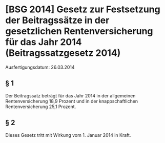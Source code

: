 # [BSG 2014] Gesetz zur Festsetzung der Beitragssätze in der gesetzlichen Rentenversicherung für das Jahr 2014  (Beitragssatzgesetz 2014)

Ausfertigungsdatum: 26.03.2014

 

## § 1

Der Beitragssatz beträgt für das Jahr 2014 in der allgemeinen Rentenversicherung 18,9 Prozent und in der knappschaftlichen Rentenversicherung 25,1 Prozent.


## § 2

Dieses Gesetz tritt mit Wirkung vom 1. Januar 2014 in Kraft.
